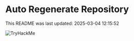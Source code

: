 # Auto Regenerate Repository

This README was last updated: 2025-03-04 12:15:52

 ![TryHackMe](https://tryhackme.com/badge/533634)